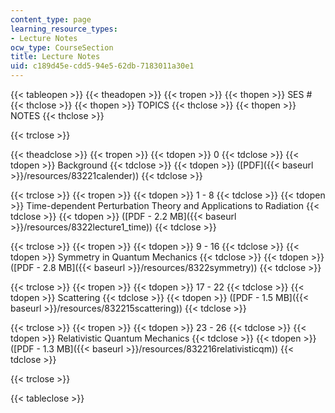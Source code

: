 ```yaml
---
content_type: page
learning_resource_types:
- Lecture Notes
ocw_type: CourseSection
title: Lecture Notes
uid: c189d45e-cdd5-94e5-62db-7183011a30e1
---
```


{{< tableopen >}}
{{< theadopen >}}
{{< tropen >}}
{{< thopen >}}
SES #
{{< thclose >}}
{{< thopen >}}
TOPICS
{{< thclose >}}
{{< thopen >}}
NOTES
{{< thclose >}}

{{< trclose >}}

{{< theadclose >}}
{{< tropen >}}
{{< tdopen >}}
0
{{< tdclose >}}
{{< tdopen >}}
Background
{{< tdclose >}}
{{< tdopen >}}
([PDF]({{< baseurl >}}/resources/83221calender))
{{< tdclose >}}

{{< trclose >}}
{{< tropen >}}
{{< tdopen >}}
1 - 8
{{< tdclose >}}
{{< tdopen >}}
Time-dependent Perturbation Theory and Applications to Radiation
{{< tdclose >}}
{{< tdopen >}}
([PDF - 2.2 MB]({{< baseurl >}}/resources/8322lecture1_time))
{{< tdclose >}}

{{< trclose >}}
{{< tropen >}}
{{< tdopen >}}
9 - 16
{{< tdclose >}}
{{< tdopen >}}
Symmetry in Quantum Mechanics
{{< tdclose >}}
{{< tdopen >}}
([PDF - 2.8 MB]({{< baseurl >}}/resources/8322symmetry))
{{< tdclose >}}

{{< trclose >}}
{{< tropen >}}
{{< tdopen >}}
17 - 22
{{< tdclose >}}
{{< tdopen >}}
Scattering
{{< tdclose >}}
{{< tdopen >}}
([PDF - 1.5 MB]({{< baseurl >}}/resources/832215scattering))
{{< tdclose >}}

{{< trclose >}}
{{< tropen >}}
{{< tdopen >}}
23 - 26
{{< tdclose >}}
{{< tdopen >}}
Relativistic Quantum Mechanics
{{< tdclose >}}
{{< tdopen >}}
([PDF - 1.3 MB]({{< baseurl >}}/resources/832216relativisticqm))
{{< tdclose >}}

{{< trclose >}}

{{< tableclose >}}